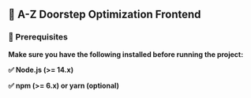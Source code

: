 ## 🚀 A-Z Doorstep Optimization Frontend
### 📌 Prerequisites
**Make sure you have the following installed before running the project:**

**✅ Node.js (>= 14.x)**

**✅ npm (>= 6.x) or yarn (optional)**
